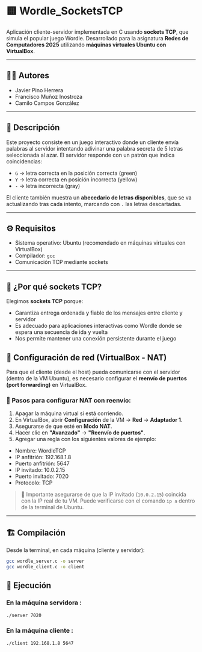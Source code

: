 # 🟨 Wordle_SocketsTCP

Aplicación cliente-servidor implementada en C usando **sockets TCP**, que simula el popular juego Wordle. Desarrollado para la asignatura **Redes de Computadores 2025** utilizando **máquinas virtuales Ubuntu con VirtualBox**.

---

## 👨‍💻 Autores

- Javier Pino Herrera  
- Francisco Muñoz Inostroza  
- Camilo Campos González

---

## 🎯 Descripción

Este proyecto consiste en un juego interactivo donde un cliente envía palabras al servidor intentando adivinar una palabra secreta de 5 letras seleccionada al azar. El servidor responde con un patrón que indica coincidencias:

- `G` → letra correcta en la posición correcta (green)
- `Y` → letra correcta en posición incorrecta (yellow)
- `-` → letra incorrecta (gray)

El cliente también muestra un **abecedario de letras disponibles**, que se va actualizando tras cada intento, marcando con `.` las letras descartadas.

---

## ⚙️ Requisitos

- Sistema operativo: Ubuntu (recomendado en máquinas virtuales con VirtualBox)
- Compilador: `gcc`
- Comunicación TCP mediante sockets

---

## 🧠 ¿Por qué sockets TCP?

Elegimos **sockets TCP** porque:

- Garantiza entrega ordenada y fiable de los mensajes entre cliente y servidor
- Es adecuado para aplicaciones interactivas como Wordle donde se espera una secuencia de ida y vuelta
- Nos permite mantener una conexión persistente durante el juego


## 🔌 Configuración de red (VirtualBox - NAT)

Para que el cliente (desde el host) pueda comunicarse con el servidor (dentro de la VM Ubuntu), es necesario configurar el **reenvío de puertos (port forwarding)** en VirtualBox.

### 🔧 Pasos para configurar NAT con reenvío:

1. Apagar la máquina virtual si está corriendo.
2. En VirtualBox, abrir **Configuración** de la VM → **Red** → **Adaptador 1**.
3. Asegurarse de que esté en **Modo NAT**.
4. Hacer clic en **"Avanzado"** → **"Reenvío de puertos"**.
5. Agregar una regla con los siguientes valores de ejemplo:

- Nombre: WordleTCP
- IP anfitrión: 192.168.1.8
- Puerto anfitrión: 5647
- IP invitado: 10.0.2.15
- Puerto invitado: 7020
- Protocolo: TCP


> 📌 Importante asegurarse de que la IP invitado (`10.0.2.15`) coincida con la IP real de tu VM. Puede verificarse con el comando `ip a` dentro de la terminal de Ubuntu.

---

## 🏗️ Compilación

Desde la terminal, en cada máquina (cliente y servidor):

```bash
gcc wordle_server.c -o server
gcc wordle_client.c -o client
```


## 🚀 Ejecución

### En la máquina **servidora** :

```bash
./server 7020
```

### En la máquina **cliente** :
```bash
./client 192.168.1.8 5647
```